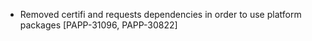 - Removed certifi and requests dependencies in order to use platform packages [PAPP-31096, PAPP-30822]
